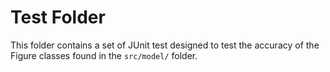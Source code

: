 # Test Folder

This folder contains a set of JUnit test designed to test the accuracy of the Figure classes found in the `src/model/` folder.
